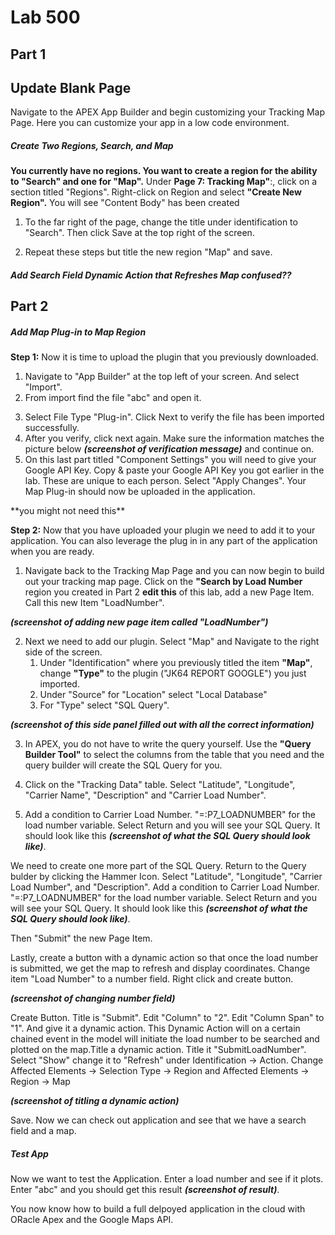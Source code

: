 # Lab 500
## Part 1
## Update Blank Page

Navigate to the APEX App Builder and begin customizing your Tracking Map Page. Here you can customize your app in a low code environment. 

##### Create Two Regions, Search, and Map
**You currently have no regions. You want to create a region for the ability to "Search" and one for "Map".**
Under **Page 7: Tracking Map"**:, click on a section titled "Regions". Right-click on Region and select **"Create New Region".** You will see "Content Body" has been created

1. To the far right of the page, change the title under identification to "Search". Then click Save at the top right of the screen.

<!--_(Here we will need to add screen shots of the steps and how to navigate the side bar.)_**-->
2. Repeat these steps but title the new region "Map" and save.


<!--**_(Need to show how to change title and save)_**-->

##### Add Search Field Dynamic Action that Refreshes Map **confused??**


## Part 2

##### Add Map Plug-in to Map Region

**Step 1:**
  Now it is time to upload the plugin that you previously downloaded. 

1. Navigate to "App Builder" at the top left of your screen. And select "Import". 
2. From import find the file "abc" and open it. 
<!--**_(screenshot detailing where to find the app builder and import button)_**-->
3. Select File Type "Plug-in". Click Next to verify the file has been imported successfully.
4. After you verify, click next again. Make sure the information matches the picture below **_(screenshot of verification message)_** and continue on.
5. On this last part titled "Component Settings" you will need to give your Google API Key. Copy & paste your Google API Key you got earlier in the lab. These are unique to each person. Select "Apply Changes". Your Map Plug-in should now be uploaded in the application.

<!--**_(screenshot of button "apply changes")_**--> **you might not need this**

**Step 2:**
Now that you have uploaded your plugin we need to add it to your application. You can also leverage the plug in in any part of the application when you are ready.

1. Navigate back to the Tracking Map Page and you can now begin to build out your tracking map page. Click on the **"Search by Load Number** region you created in Part 2 **edit this** of this lab, add a new Page Item. Call this new Item "LoadNumber".

**_(screenshot of adding new page item called "LoadNumber")_**

2. Next we need to add our plugin. Select "Map" and Navigate to the right side of the screen. 
    1. Under "Identification" where you previously titled the item **"Map"**, change **"Type"** to the plugin ("JK64 REPORT GOOGLE") you just imported. 
    2. Under "Source" for "Location" select "Local Database"
    3. For "Type" select "SQL Query".

**_(screenshot of this side panel filled out with all the correct information)_**

3. In APEX, you do not have to write the query yourself. Use the **"Query Builder Tool"** to select the columns from the table that you need and the query builder will create the SQL Query for you. 
4. Click on the "Tracking Data" table. Select "Latitude", "Longitude", "Carrier Name", "Description" and "Carrier Load Number".

5. Add a condition to Carrier Load Number. "=:P7_LOADNUMBER" for the load number variable. Select Return and you will see your SQL Query. It should look like this **_(screenshot of what the SQL Query should look like)_**.

We need to create one more part of the SQL Query. Return to the Query bulder by clicking the Hammer Icon. Select "Latitude", "Longitude", "Carrier Load Number", and "Description". Add a condition to Carrier Load Number. "=:P7_LOADNUMBER" for the load number variable. Select Return and you will see your SQL Query. It should look like this **_(screenshot of what the SQL Query should look like)_**.

Then "Submit" the new Page Item.

Lastly, create a button with a dynamic action so that once the load number is submitted, we get the map to refresh and display coordinates. Change item "Load Number" to a number field. Right click and create button.

**_(screenshot of changing number field)_**

Create Button. Title is "Submit". Edit "Column" to "2". Edit "Column Span" to "1". And give it a dynamic action. This Dynamic Action will on a certain chained event in the model will initiate the load number to be searched and plotted on the map.Title a dynamic action. Title it "SubmitLoadNumber". Select "Show" change it to "Refresh" under Identification -> Action. Change Affected Elements -> Selection Type -> Region and Affected Elements -> Region -> Map

**_(screenshot of titling a dynamic action)_**

Save. Now we can check out application and see that we have a search field and a map.

##### Test App

Now we want to test the Application. Enter a load number and see if it plots. Enter "abc" and you should get this result **_(screenshot of result)_**.

You now know how to build a full delpoyed application in the cloud with ORacle Apex and the Google Maps API.
